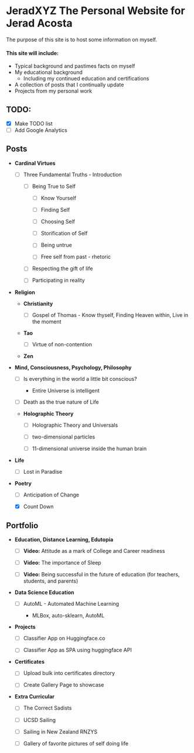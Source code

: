 # JeradXYZ The Personal Website for Jerad Acosta

The purpose of this site is to host some information on myself.

#### This site will include:

-   Typical background and pastimes facts on myself
-   My educational background
    -   Including my continued education and certifications
-   A collection of posts that I continually update
-   Projects from my personal work

## TODO:

-   [x] Make TODO list
-   [ ] Add Google Analytics

## Posts

-   **Cardinal Virtues**

    -   [ ] Three Fundamental Truths - Introduction

        -   [ ] Being True to Self

            -   [ ] Know Yourself

            -   [ ] Finding Self

            -   [ ] Choosing Self

            -   [ ] Storification of Self

            -   [ ] Being untrue

            -   [ ] Free self from past - rhetoric

        -   [ ] Respecting the gift of life

        -   [ ] Participating in reality

-   **Religion**

    -   **Christianity**

        -   [ ] Gospel of Thomas - Know thyself, Finding Heaven within, Live in the moment

    -   **Tao**

        -   [ ] Virtue of non-contention

    -   **Zen**

-   **Mind, Consciousness, Psychology, Philosophy**

    -   [ ] Is everything in the world a little bit conscious?

        -   Entire Universe is intelligent

    -   [ ] Death as the true nature of Life

    -   **Holographic Theory**

        -   [ ] Holographic Theory and Universals

        -   [ ] two-dimensional particles

        -   [ ] 11-dimensional universe inside the human brain

-   **Life**

    -   [ ] Lost in Paradise

-   **Poetry**

    -   [ ] Anticipation of Change

    -   [x] Count Down

## Portfolio

-   **Education, Distance Learning, Edutopia**

    -   [ ] **Video:** Attitude as a mark of College and Career readiness

    -   [ ] **Video:** The importance of Sleep

    -   [ ] **Video:** Being successful in the future of education (for teachers, students, and parents)

-   **Data Science Education**

    -   [ ] AutoML - Automated Machine Learning

        -   MLBox, auto-sklearn, AutoML

-   **Projects**

    -   [ ] Classifier App on Huggingface.co

    -   [ ] Classifier App as SPA using huggingface API

-   **Certificates**

    -   [ ] Upload bulk into certificates directory

    -   [ ] Create Gallery Page to showcase

-   **Extra Curricular**

    -   [ ] The Correct Sadists

    -   [ ] UCSD Sailing

    -   [ ] Sailing in New Zealand RNZYS

    -   [ ] Gallery of favorite pictures of self doing life
